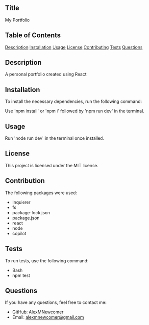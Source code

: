 ## Title
My Portfolio

## Table of Contents
[Description](#description)
[Installation](#installation)
[Usage](#usage)
[License](#license)
[Contributing](#contributing)
[Tests](#tests)
[Questions](#questions)

## Description
A personal portfolio created using React

## Installation
To install the necessary dependencies, run the following command:

Use 'npm install' or 'npm i' followed by 'npm run dev' in the terminal.

## Usage
Run 'node run dev' in the terminal once installed.

## License
This project is licensed under the MIT license.

## Contribution
The following packages were used:
- Inquierer
- fs
- package-lock.json
- package.json
- react
- node
- copilot

## Tests
To run tests, use the following command:

- Bash
- npm test

## Questions
If you have any questions, feel free to contact me:
- GitHub: [AlexMNewcomer](https://github.com/AlexMNewcomer)
- Email: alexmnewcomer@gmail.com

